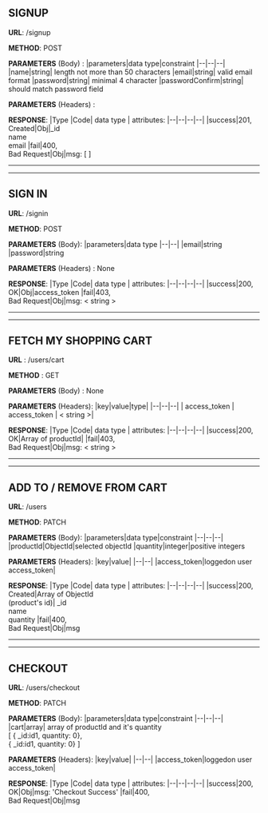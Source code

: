 ## **SIGNUP**
**URL**: /signup

**METHOD**: POST

**PARAMETERS** (Body) :
|parameters|data type|constraint
|--|--|--|
|name|string| length not more than 50 characters
|email|string| valid email format
|password|string| minimal 4 character
|passwordConfirm|string| should match password field

**PARAMETERS** (Headers) :

**RESPONSE**:
|Type |Code| data type | attributes:
|--|--|--|--|
|success|201,<br>Created|Obj|_id<br>name<br>email
|fail|400,<br>Bad Request|Obj|msg: [ ]

---
---
## **SIGN IN**
**URL**: /signin

**METHOD**: POST

**PARAMETERS** (Body):
|parameters|data type
|--|--|
|email|string
|password|string

**PARAMETERS** (Headers) : None

**RESPONSE**:
|Type |Code| data type | attributes:
|--|--|--|--|
|success|200,<br>OK|Obj|access_token
|fail|403,<br>Bad Request|Obj|msg: < string >

---
---
## **FETCH MY SHOPPING CART**
**URL** : /users/cart

**METHOD** : GET

**PARAMETERS** (Body) : None

**PARAMETERS** (Headers):
|key|value|type|
|--|--|--|
| access_token | access_token | < string >|

**RESPONSE**:
|Type |Code| data type | attributes:
|--|--|--|--|
|success|200,<br>OK|Array of productId|
|fail|403,<br>Bad Request|Obj|msg: < string >

---
---
## **ADD TO / REMOVE FROM CART**
**URL**: /users

**METHOD**: PATCH

**PARAMETERS** (Body):
|parameters|data type|constraint
|--|--|--|
|productId|ObjectId|selected objectId
|quantity|integer|positive integers

**PARAMETERS** (Headers):
|key|value|
|--|--|
|access_token|loggedon user access_token|


**RESPONSE**:
|Type |Code| data type | attributes:
|--|--|--|--|
|success|200,<br>Created|Array of ObjectId<br>(product's id)| _id<br>name<br>quantity
|fail|400,<br>Bad Request|Obj|msg

---
---
## **CHECKOUT**
**URL**: /users/checkout

**METHOD**: PATCH

**PARAMETERS** (Body):
|parameters|data type|constraint
|--|--|--|
|cart|array| array of productId and it's quantity<br>[ { _id:id1, quantity: 0},<br>{ _id:id1, quantity: 0} ]


**PARAMETERS** (Headers):
|key|value|
|--|--|
|access_token|loggedon user access_token|

**RESPONSE**:
|Type |Code| data type | attributes:
|--|--|--|--|
|success|200,<br>OK|Obj|msg: 'Checkout Success'
|fail|400,<br>Bad Request|Obj|msg
